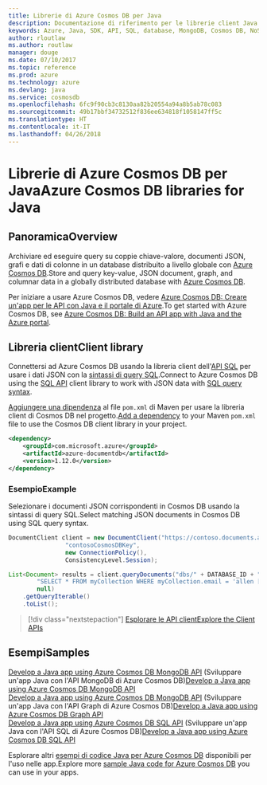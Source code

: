 ```yaml
---
title: Librerie di Azure Cosmos DB per Java
description: Documentazione di riferimento per le librerie client Java per Azure Cosmos DB
keywords: Azure, Java, SDK, API, SQL, database, MongoDB, Cosmos DB, NoSQL
author: rloutlaw
ms.author: routlaw
manager: douge
ms.date: 07/10/2017
ms.topic: reference
ms.prod: azure
ms.technology: azure
ms.devlang: java
ms.service: cosmosdb
ms.openlocfilehash: 6fc9f90cb3c8130aa82b20554a94a8b5ab78c083
ms.sourcegitcommit: 49b17bbf34732512f836ee634818f1058147ff5c
ms.translationtype: HT
ms.contentlocale: it-IT
ms.lasthandoff: 04/26/2018
---
```

# <a name="azure-cosmos-db-libraries-for-java"></a><span data-ttu-id="39256-104">Librerie di Azure Cosmos DB per Java</span><span class="sxs-lookup"><span data-stu-id="39256-104">Azure Cosmos DB libraries for Java</span></span>

## <a name="overview"></a><span data-ttu-id="39256-105">Panoramica</span><span class="sxs-lookup"><span data-stu-id="39256-105">Overview</span></span>

<span data-ttu-id="39256-106">Archiviare ed eseguire query su coppie chiave-valore, documenti JSON, grafi e dati di colonne in un database distribuito a livello globale con [Azure Cosmos DB](/azure/cosmos-db/introduction).</span><span class="sxs-lookup"><span data-stu-id="39256-106">Store and query key-value, JSON document, graph, and columnar data in a globally distributed database with [Azure Cosmos DB](/azure/cosmos-db/introduction).</span></span>

<span data-ttu-id="39256-107">Per iniziare a usare Azure Cosmos DB, vedere [Azure Cosmos DB: Creare un'app per le API con Java e il portale di Azure](/azure/cosmos-db/create-sql-api-java).</span><span class="sxs-lookup"><span data-stu-id="39256-107">To get started with Azure Cosmos DB, see [Azure Cosmos DB: Build an API app with Java and the Azure portal](/azure/cosmos-db/create-sql-api-java).</span></span>

## <a name="client-library"></a><span data-ttu-id="39256-108">Libreria client</span><span class="sxs-lookup"><span data-stu-id="39256-108">Client library</span></span>

<span data-ttu-id="39256-109">Connettersi ad Azure Cosmos DB usando la libreria client dell'[API SQL](/azure/cosmos-db/sql-api-introduction) per usare i dati JSON con la [sintassi di query SQL](/azure/cosmos-db/sql-api-sql-query).</span><span class="sxs-lookup"><span data-stu-id="39256-109">Connect to Azure Cosmos DB using the [SQL API](/azure/cosmos-db/sql-api-introduction) client library to work with JSON data with [SQL query syntax](/azure/cosmos-db/sql-api-sql-query).</span></span>

<span data-ttu-id="39256-110">[Aggiungere una dipendenza](https://maven.apache.org/guides/getting-started/index.html#How_do_I_use_external_dependencies) al file `pom.xml` di Maven per usare la libreria client di Cosmos DB nel progetto.</span><span class="sxs-lookup"><span data-stu-id="39256-110">[Add a dependency](https://maven.apache.org/guides/getting-started/index.html#How_do_I_use_external_dependencies) to your Maven `pom.xml` file to use the Cosmos DB client library in your project.</span></span>

```XML
<dependency>
    <groupId>com.microsoft.azure</groupId>
    <artifactId>azure-documentdb</artifactId>
    <version>1.12.0</version>
</dependency>
```

### <a name="example"></a><span data-ttu-id="39256-111">Esempio</span><span class="sxs-lookup"><span data-stu-id="39256-111">Example</span></span>

<span data-ttu-id="39256-112">Selezionare i documenti JSON corrispondenti in Cosmos DB usando la sintassi di query SQL.</span><span class="sxs-lookup"><span data-stu-id="39256-112">Select matching JSON documents in Cosmos DB using SQL query syntax.</span></span>

```java
DocumentClient client = new DocumentClient("https://contoso.documents.azure.com:443",
                "contosoCosmosDBKey", 
                new ConnectionPolicy(),
                ConsistencyLevel.Session);

List<Document> results = client.queryDocuments("dbs/" + DATABASE_ID + "/colls/" + COLLECTION_ID,
        "SELECT * FROM myCollection WHERE myCollection.email = 'allen [at] contoso.com'",
        null)
    .getQueryIterable()
    .toList();

```

> [!div class="nextstepaction"]
> [<span data-ttu-id="39256-113">Esplorare le API client</span><span class="sxs-lookup"><span data-stu-id="39256-113">Explore the Client APIs</span></span>](/java/api/overview/azure/cosmosdb/client)


## <a name="samples"></a><span data-ttu-id="39256-114">Esempi</span><span class="sxs-lookup"><span data-stu-id="39256-114">Samples</span></span>

<span data-ttu-id="39256-115">[Develop a Java app using Azure Cosmos DB MongoDB API][2]  (Sviluppare un'app Java con l'API MongoDB di Azure Cosmos DB)</span><span class="sxs-lookup"><span data-stu-id="39256-115">[Develop a Java app using Azure Cosmos DB MongoDB API][2] </span></span>  
<span data-ttu-id="39256-116">[Develop a Java app using Azure Cosmos DB MongoDB API][3]  (Sviluppare un'app Java con l'API Graph di Azure Cosmos DB)</span><span class="sxs-lookup"><span data-stu-id="39256-116">[Develop a Java app using Azure Cosmos DB Graph API][3] </span></span>  
<span data-ttu-id="39256-117">[Develop a Java app using Azure Cosmos DB SQL API][4] (Sviluppare un'app Java con l'API SQL di Azure Cosmos DB)</span><span class="sxs-lookup"><span data-stu-id="39256-117">[Develop a Java app using Azure Cosmos DB SQL API][4]</span></span>        

<span data-ttu-id="39256-118">Esplorare altri [esempi di codice Java per Azure Cosmos DB](https://azure.microsoft.com/resources/samples/?platform=java&term=cosmos) disponibili per l'uso nelle app.</span><span class="sxs-lookup"><span data-stu-id="39256-118">Explore more [sample Java code for Azure Cosmos DB](https://azure.microsoft.com/resources/samples/?platform=java&term=cosmos) you can use in your apps.</span></span>

[2]: https://github.com/Azure-Samples/azure-cosmos-db-mongodb-java-getting-started
[3]: https://github.com/Azure-Samples/azure-cosmos-db-graph-java-getting-started
[4]: https://github.com/Azure-Samples/azure-cosmos-db-documentdb-java-getting-started
